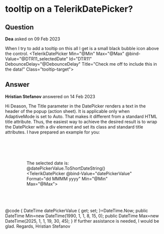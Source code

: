 # tooltip on a TelerikDatePicker?

## Question

**Dea** asked on 09 Feb 2023

When I try to add a tooltip on this all I get is a small black bubble icon above the control. <TelerikDatePicker Min="@Min" Max="@Max" @bind-Value="@DTR11_selectedDate" Id="DTR11" DebounceDelay="@DebounceDelay" Title="Check me off to include this in the data!" Class="tooltip-target"> </TelerikDatePicker>

## Answer

**Hristian Stefanov** answered on 14 Feb 2023

Hi Deason, The Title parameter in the DatePicker renders a text in the header of the popup (action sheet). It is applicable only when AdaptiveMode is set to Auto. That makes it different from a standard HTML title attribute. Thus, the easiest way to achieve the desired result is to wrap the DatePicker with a div element and set its class and standard title attributes. I have prepared an example for you: <TelerikTooltip TargetSelector=".tooltip-target" /> <div style="padding: 5em;"> The selected date is: @datePickerValue.ToShortDateString() <br /> <div title="Check me off to include this in the data!" class="tooltip-target"> <TelerikDatePicker @bind-Value="datePickerValue" Format="dd MMMM yyyy" Min="@Min" Max="@Max"> </TelerikDatePicker> </div> </div> @code {
DateTime datePickerValue { get; set; }=DateTime.Now;
public DateTime Min=new DateTime(1990, 1, 1, 8, 15, 0);
public DateTime Max=new DateTime(2025, 1, 1, 19, 30, 45);
} If further assistance is needed, I would be glad. Regards, Hristian Stefanov
